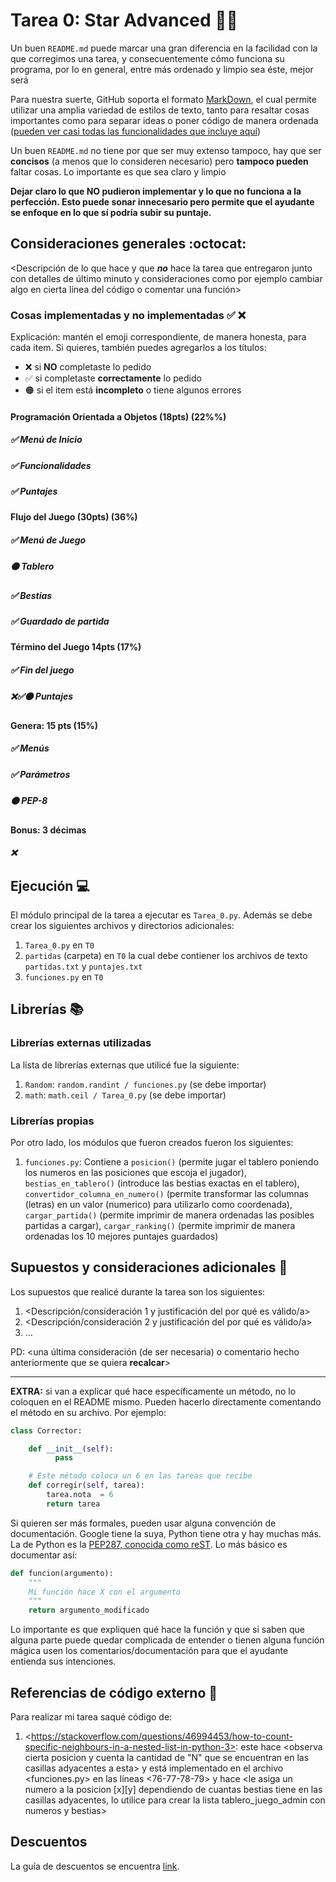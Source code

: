 # Tarea 0: Star Advanced 🚀🌌


Un buen ```README.md``` puede marcar una gran diferencia en la facilidad con la que corregimos una tarea, y consecuentemente cómo funciona su programa, por lo en general, entre más ordenado y limpio sea éste, mejor será 

Para nuestra suerte, GitHub soporta el formato [MarkDown](https://es.wikipedia.org/wiki/Markdown), el cual permite utilizar una amplia variedad de estilos de texto, tanto para resaltar cosas importantes como para separar ideas o poner código de manera ordenada ([pueden ver casi todas las funcionalidades que incluye aquí](https://github.com/adam-p/markdown-here/wiki/Markdown-Cheatsheet))

Un buen ```README.md``` no tiene por que ser muy extenso tampoco, hay que ser **concisos** (a menos que lo consideren necesario) pero **tampoco pueden** faltar cosas. Lo importante es que sea claro y limpio 

**Dejar claro lo que NO pudieron implementar y lo que no funciona a la perfección. Esto puede sonar innecesario pero permite que el ayudante se enfoque en lo que sí podría subir su puntaje.**

## Consideraciones generales :octocat:

<Descripción de lo que hace y que **_no_** hace la tarea que entregaron junto
con detalles de último minuto y consideraciones como por ejemplo cambiar algo
en cierta línea del código o comentar una función>

### Cosas implementadas y no implementadas :white_check_mark: :x:

Explicación: mantén el emoji correspondiente, de manera honesta, para cada item. Si quieres, también puedes agregarlos a los títulos:
- ❌ si **NO** completaste lo pedido
- ✅ si completaste **correctamente** lo pedido
- 🟠 si el item está **incompleto** o tiene algunos errores
#### Programación Orientada a Objetos (18pts) (22%%)
##### ✅ Menú de Inicio
##### ✅ Funcionalidades		
##### ✅ Puntajes
#### Flujo del Juego (30pts) (36%) 
##### ✅ Menú de Juego
##### 🟠 Tablero		
##### ✅ Bestias	
##### ✅ Guardado de partida		
#### Término del Juego 14pts (17%)
##### ✅ Fin del juego	
##### ❌✅🟠 Puntajes	
#### Genera: 15 pts (15%)
##### ✅ Menús
##### ✅ Parámetros
##### 🟠 PEP-8
#### Bonus: 3 décimas
##### ❌ 
## Ejecución :computer:
El módulo principal de la tarea a ejecutar es  ```Tarea_0.py```. Además se debe crear los siguientes archivos y directorios adicionales:
1. ```Tarea_0.py``` en ```T0```
2. ```partidas``` (carpeta) en ```T0``` la cual debe contiener los archivos de texto ```partidas.txt``` y ```puntajes.txt```
3. ```funciones.py``` en ```T0```


## Librerías :books:
### Librerías externas utilizadas
La lista de librerías externas que utilicé fue la siguiente:

1. ```Random```: ```random.randint / funciones.py``` (se debe importar)
2. ```math```: ```math.ceil / Tarea_0.py``` (se debe importar)

### Librerías propias
Por otro lado, los módulos que fueron creados fueron los siguientes:

1. ```funciones.py```: Contiene a ```posicion()``` (permite jugar el tablero poniendo los numeros en las posiciones que escoja el jugador), ```bestias_en_tablero()``` (introduce las bestias exactas en el tablero), ```convertidor_columna_en_numero()``` (permite transformar las columnas (letras) en un valor (numerico) para utilizarlo como coordenada), ```cargar_partida()``` (permite imprimir de manera ordenadas las posibles partidas a cargar), ```cargar_ranking()``` (permite imprimir de manera ordenadas los 10 mejores puntajes guardados)


## Supuestos y consideraciones adicionales :thinking:
Los supuestos que realicé durante la tarea son los siguientes:

1. <Descripción/consideración 1 y justificación del por qué es válido/a> 
2. <Descripción/consideración 2 y justificación del por qué es válido/a>
3. ...

PD: <una última consideración (de ser necesaria) o comentario hecho anteriormente que se quiera **recalcar**>


-------



**EXTRA:** si van a explicar qué hace específicamente un método, no lo coloquen en el README mismo. Pueden hacerlo directamente comentando el método en su archivo. Por ejemplo:

```python
class Corrector:

    def __init__(self):
          pass

    # Este método coloca un 6 en las tareas que recibe
    def corregir(self, tarea):
        tarea.nota  = 6
        return tarea
```

Si quieren ser más formales, pueden usar alguna convención de documentación. Google tiene la suya, Python tiene otra y hay muchas más. La de Python es la [PEP287, conocida como reST](https://www.python.org/dev/peps/pep-0287/). Lo más básico es documentar así:

```python
def funcion(argumento):
    """
    Mi función hace X con el argumento
    """
    return argumento_modificado
```
Lo importante es que expliquen qué hace la función y que si saben que alguna parte puede quedar complicada de entender o tienen alguna función mágica usen los comentarios/documentación para que el ayudante entienda sus intenciones.

## Referencias de código externo :book:

Para realizar mi tarea saqué código de:
1. \<https://stackoverflow.com/questions/46994453/how-to-count-specific-neighbours-in-a-nested-list-in-python-3>: este hace \<observa cierta posicion y cuenta la cantidad de "N" que se encuentran en las casillas adyacentes a esta> y está implementado en el archivo <funciones.py> en las líneas <76-77-78-79> y hace <le asiga un numero a la posicion [x][y] dependiendo de cuantas bestias tiene en las casillas adyacentes, lo utilice para crear la lista tablero_juego_admin con numeros y bestias>


## Descuentos
La guía de descuentos se encuentra [link](https://github.com/IIC2233/Syllabus/blob/master/Tareas/Descuentos.md).
